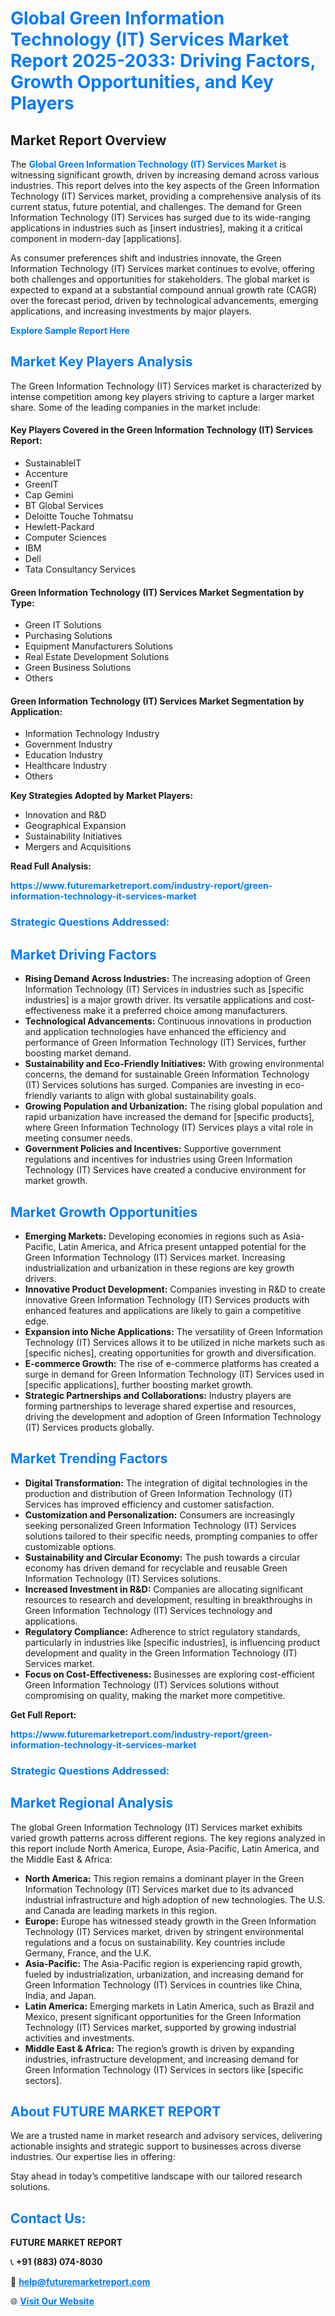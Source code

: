 <h1 style="color: #007BFF;">Global Green Information Technology (IT) Services Market Report 2025-2033: Driving Factors, Growth Opportunities, and Key Players</h1>

<section id="overview">
<h2>Market Report Overview</h2>
<p>The <a href="https://www.futuremarketreport.com/industry-report/green-information-technology-it-services-market" style="color: #007BFF; text-decoration: none;"><strong>Global Green Information Technology (IT) Services Market</strong></a> is witnessing significant growth, driven by increasing demand across various industries. This report delves into the key aspects of the Green Information Technology (IT) Services market, providing a comprehensive analysis of its current status, future potential, and challenges. The demand for Green Information Technology (IT) Services has surged due to its wide-ranging applications in industries such as [insert industries], making it a critical component in modern-day [applications].</p>
<p>As consumer preferences shift and industries innovate, the Green Information Technology (IT) Services market continues to evolve, offering both challenges and opportunities for stakeholders. The global market is expected to expand at a substantial compound annual growth rate (CAGR) over the forecast period, driven by technological advancements, emerging applications, and increasing investments by major players.</p>
</section>

<section id="overview">
<p><a href="https://www.futuremarketreport.com/request-sample/reportId=61765" style="color: #007BFF; text-decoration: none;"><strong>Explore Sample Report Here</strong></a></p>
</section>

<section id="key-players">
<h2 style="color: #007BFF;">Market Key Players Analysis</h2>
<p>The Green Information Technology (IT) Services market is characterized by intense competition among key players striving to capture a larger market share. Some of the leading companies in the market include:</p>
<h4>Key Players Covered in the Green Information Technology (IT) Services Report:</h4>
<ul><li>SustainableIT</li><li>Accenture</li><li>GreenIT</li><li>Cap Gemini</li><li>BT Global Services</li><li>Deloitte Touche Tohmatsu</li><li>Hewlett-Packard</li><li>Computer Sciences</li><li>IBM</li><li>Dell</li><li>Tata Consultancy Services</li></ul>
<h4>Green Information Technology (IT) Services Market Segmentation by Type:</h4>
<ul><li>Green IT Solutions</li><li>Purchasing Solutions</li><li>Equipment Manufacturers Solutions</li><li>Real Estate Development Solutions</li><li>Green Business Solutions</li><li>Others</li></ul>

<h4>Green Information Technology (IT) Services Market Segmentation by Application:</h4>
<ul><li>Information Technology Industry</li><li>Government Industry</li><li>Education Industry</li><li>Healthcare Industry</li><li>Others</li></ul>
<p><strong>Key Strategies Adopted by Market Players:</strong></p>
<ul>
<li>Innovation and R&D</li>
<li>Geographical Expansion</li>
<li>Sustainability Initiatives</li>
<li>Mergers and Acquisitions</li>
</ul>
</section>

<section>
<p><strong>Read Full Analysis: </strong></p><a href="https://www.futuremarketreport.com/industry-report/green-information-technology-it-services-market" style="color: #007BFF; text-decoration: none;"><strong>https://www.futuremarketreport.com/industry-report/green-information-technology-it-services-market</strong></a>
<h3 style="color: #007BFF;">Strategic Questions Addressed:</h3>
</section>

<section id="driving-factors">
<h2 style="color: #007BFF;">Market Driving Factors</h2>
<ul>
<li><strong>Rising Demand Across Industries:</strong> The increasing adoption of Green Information Technology (IT) Services in industries such as [specific industries] is a major growth driver. Its versatile applications and cost-effectiveness make it a preferred choice among manufacturers.</li>
<li><strong>Technological Advancements:</strong> Continuous innovations in production and application technologies have enhanced the efficiency and performance of Green Information Technology (IT) Services, further boosting market demand.</li>
<li><strong>Sustainability and Eco-Friendly Initiatives:</strong> With growing environmental concerns, the demand for sustainable Green Information Technology (IT) Services solutions has surged. Companies are investing in eco-friendly variants to align with global sustainability goals.</li>
<li><strong>Growing Population and Urbanization:</strong> The rising global population and rapid urbanization have increased the demand for [specific products], where Green Information Technology (IT) Services plays a vital role in meeting consumer needs.</li>
<li><strong>Government Policies and Incentives:</strong> Supportive government regulations and incentives for industries using Green Information Technology (IT) Services have created a conducive environment for market growth.</li>
</ul>
</section>

<section id="growth-opportunities">
<h2 style="color: #007BFF;">Market Growth Opportunities</h2>
<ul>
<li><strong>Emerging Markets:</strong> Developing economies in regions such as Asia-Pacific, Latin America, and Africa present untapped potential for the Green Information Technology (IT) Services market. Increasing industrialization and urbanization in these regions are key growth drivers.</li>
<li><strong>Innovative Product Development:</strong> Companies investing in R&D to create innovative Green Information Technology (IT) Services products with enhanced features and applications are likely to gain a competitive edge.</li>
<li><strong>Expansion into Niche Applications:</strong> The versatility of Green Information Technology (IT) Services allows it to be utilized in niche markets such as [specific niches], creating opportunities for growth and diversification.</li>
<li><strong>E-commerce Growth:</strong> The rise of e-commerce platforms has created a surge in demand for Green Information Technology (IT) Services used in [specific applications], further boosting market growth.</li>
<li><strong>Strategic Partnerships and Collaborations:</strong> Industry players are forming partnerships to leverage shared expertise and resources, driving the development and adoption of Green Information Technology (IT) Services products globally.</li>
</ul>
</section>

<section id="trending-factors">
<h2 style="color: #007BFF;">Market Trending Factors</h2>
<ul>
<li><strong>Digital Transformation:</strong> The integration of digital technologies in the production and distribution of Green Information Technology (IT) Services has improved efficiency and customer satisfaction.</li>
<li><strong>Customization and Personalization:</strong> Consumers are increasingly seeking personalized Green Information Technology (IT) Services solutions tailored to their specific needs, prompting companies to offer customizable options.</li>
<li><strong>Sustainability and Circular Economy:</strong> The push towards a circular economy has driven demand for recyclable and reusable Green Information Technology (IT) Services solutions.</li>
<li><strong>Increased Investment in R&D:</strong> Companies are allocating significant resources to research and development, resulting in breakthroughs in Green Information Technology (IT) Services technology and applications.</li>
<li><strong>Regulatory Compliance:</strong> Adherence to strict regulatory standards, particularly in industries like [specific industries], is influencing product development and quality in the Green Information Technology (IT) Services market.</li>
<li><strong>Focus on Cost-Effectiveness:</strong> Businesses are exploring cost-efficient Green Information Technology (IT) Services solutions without compromising on quality, making the market more competitive.</li>
</ul>
</section>

<section>
<p><strong>Get Full Report: </strong></p><a href="https://www.futuremarketreport.com/industry-report/green-information-technology-it-services-market" style="color: #007BFF; text-decoration: none;"><strong>https://www.futuremarketreport.com/industry-report/green-information-technology-it-services-market</strong></a>
<h3 style="color: #007BFF;">Strategic Questions Addressed:</h3>
</section>


<section id="regional-analysis">
<h2 style="color: #007BFF;">Market Regional Analysis</h2>
<p>The global Green Information Technology (IT) Services market exhibits varied growth patterns across different regions. The key regions analyzed in this report include North America, Europe, Asia-Pacific, Latin America, and the Middle East & Africa:</p>
<ul>
<li><strong>North America:</strong> This region remains a dominant player in the Green Information Technology (IT) Services market due to its advanced industrial infrastructure and high adoption of new technologies. The U.S. and Canada are leading markets in this region.</li>
<li><strong>Europe:</strong> Europe has witnessed steady growth in the Green Information Technology (IT) Services market, driven by stringent environmental regulations and a focus on sustainability. Key countries include Germany, France, and the U.K.</li>
<li><strong>Asia-Pacific:</strong> The Asia-Pacific region is experiencing rapid growth, fueled by industrialization, urbanization, and increasing demand for Green Information Technology (IT) Services in countries like China, India, and Japan.</li>
<li><strong>Latin America:</strong> Emerging markets in Latin America, such as Brazil and Mexico, present significant opportunities for the Green Information Technology (IT) Services market, supported by growing industrial activities and investments.</li>
<li><strong>Middle East & Africa:</strong> The region’s growth is driven by expanding industries, infrastructure development, and increasing demand for Green Information Technology (IT) Services in sectors like [specific sectors].</li>
</ul>
</section>

<footer>
<h2 style="color: #007BFF;">About FUTURE MARKET REPORT</h2>
<p>We are a trusted name in market research and advisory services, delivering actionable insights and strategic support to businesses across diverse industries. Our expertise lies in offering:</p>

<p>Stay ahead in today’s competitive landscape with our tailored research solutions.</p>

<h2 style="color: #007BFF;">Contact Us:</h2>
<p><strong>FUTURE MARKET REPORT</strong></p>
<p>📞 <strong>+91 (883) 074-8030</strong></p>
<p>📧 <strong><a href="mailto:help@futuremarketreport.com" style="color: #007BFF;">help@futuremarketreport.com</a></strong></p>
<p>🌐 <strong><a href="https://www.futuremarketreport.com/" style="color: #007BFF;">Visit Our Website</a></strong></p>
</footer>